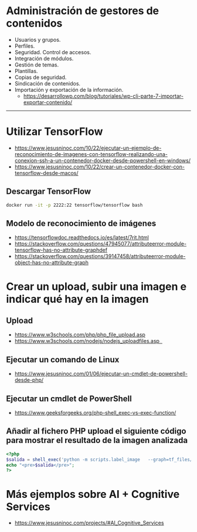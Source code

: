 # Administración de gestores de contenidos
- Usuarios y grupos.
- Perfiles.
- Seguridad. Control de accesos.
- Integración de módulos.
- Gestión de temas.
- Plantillas.
- Copias de seguridad.
- Sindicación de contenidos.
- Importación y exportación de la información.
  * https://desarrollowp.com/blog/tutoriales/wp-cli-parte-7-importar-exportar-contenido/

------------------------

# Utilizar TensorFlow
* https://www.jesusninoc.com/10/22/ejecutar-un-ejemplo-de-reconocimiento-de-imagenes-con-tensorflow-realizando-una-conexion-ssh-a-un-contenedor-docker-desde-powershell-en-windows/
* https://www.jesusninoc.com/10/22/crear-un-contenedor-docker-con-tensorflow-desde-macos/

## Descargar TensorFlow
```Bash
docker run -it -p 2222:22 tensorflow/tensorflow bash
```
## Modelo de reconocimiento de imágenes
* https://tensorflowdoc.readthedocs.io/es/latest/7rit.html
* https://stackoverflow.com/questions/47945077/attributeerror-module-tensorflow-has-no-attribute-graphdef
* https://stackoverflow.com/questions/39147458/attributeerror-module-object-has-no-attribute-graph

# Crear un upload, subir una imagen e indicar qué hay en la imagen
## Upload
* https://www.w3schools.com/php/php_file_upload.asp
* https://www.w3schools.com/nodejs/nodejs_uploadfiles.asp  
## Ejecutar un comando de Linux
* https://www.jesusninoc.com/01/06/ejecutar-un-cmdlet-de-powershell-desde-php/
## Ejecutar un cmdlet de PowerShell
* https://www.geeksforgeeks.org/php-shell_exec-vs-exec-function/

## Añadir al fichero PHP upload el siguiente código para mostrar el resultado de la imagen analizada
```PHP
<?php
$salida = shell_exec('python -m scripts.label_image   --graph=tf_files/retrained_graph.pb    --image=tf22.png');
echo "<pre>$salida</pre>";
?>
```

# Más ejemplos sobre AI + Cognitive Services
* https://www.jesusninoc.com/projects/#AI_Cognitive_Services
